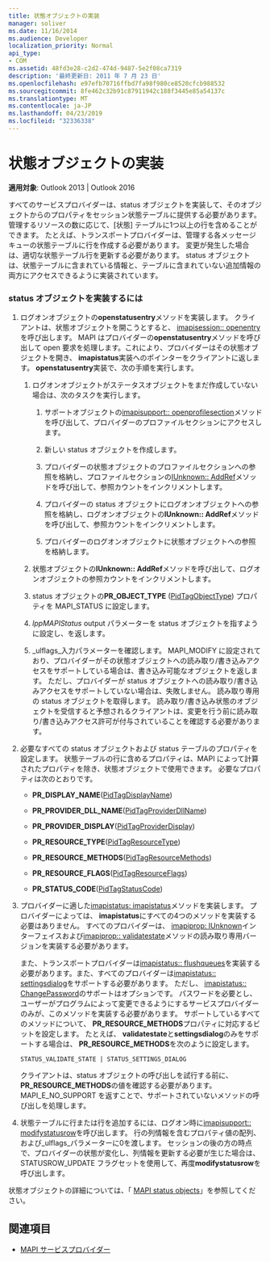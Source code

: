 ```yaml
---
title: 状態オブジェクトの実装
manager: soliver
ms.date: 11/16/2014
ms.audience: Developer
localization_priority: Normal
api_type:
- COM
ms.assetid: 48fd3e28-c2d2-474d-9487-5e2f08ca7319
description: '最終更新日: 2011 年 7 月 23 日'
ms.openlocfilehash: e97efb70716ffbd7fa98f980ce8520cfcb988532
ms.sourcegitcommit: 8fe462c32b91c87911942c188f3445e85a54137c
ms.translationtype: MT
ms.contentlocale: ja-JP
ms.lasthandoff: 04/23/2019
ms.locfileid: "32336338"
---
```

# <a name="status-object-implementation"></a>状態オブジェクトの実装

**適用対象**: Outlook 2013 | Outlook 2016 
  
すべてのサービスプロバイダーは、status オブジェクトを実装して、そのオブジェクトからのプロパティをセッション状態テーブルに提供する必要があります。 管理するリソースの数に応じて、[状態] テーブルに1つ以上の行を含めることができます。 たとえば、トランスポートプロバイダーは、管理する各メッセージキューの状態テーブルに行を作成する必要があります。 変更が発生した場合は、適切な状態テーブル行を更新する必要があります。 status オブジェクトは、状態テーブルに含まれている情報と、テーブルに含まれていない追加情報の両方にアクセスできるように実装されています。
  
### <a name="to-implement-a-status-object"></a>status オブジェクトを実装するには

1. ログオンオブジェクトの**openstatusentry**メソッドを実装します。 クライアントは、状態オブジェクトを開こうとすると、 [imapisession:: openentry](imapisession-openentry.md)を呼び出します。 MAPI はプロバイダーの**openstatusentry**メソッドを呼び出して open 要求を処理します。これにより、プロバイダーはその状態オブジェクトを開き、 **imapistatus**実装へのポインターをクライアントに返します。 **openstatusentry**実装で、次の手順を実行します。 
    
   1. ログオンオブジェクトがステータスオブジェクトをまだ作成していない場合は、次のタスクを実行します。
    
      1. サポートオブジェクトの[imapisupport:: openprofilesection](imapisupport-openprofilesection.md)メソッドを呼び出して、プロバイダーのプロファイルセクションにアクセスします。 
          
      2. 新しい status オブジェクトを作成します。
          
      3. プロバイダーの状態オブジェクトのプロファイルセクションへの参照を格納し、プロファイルセクションの[IUnknown:: AddRef](https://msdn.microsoft.com/library/b4316efd-73d4-4995-b898-8025a316ba63%28Office.15%29.aspx)メソッドを呼び出して、参照カウントをインクリメントします。 
          
      4. プロバイダーの status オブジェクトにログオンオブジェクトへの参照を格納し、ログオンオブジェクトの**IUnknown:: AddRef**メソッドを呼び出して、参照カウントをインクリメントします。 
          
      5. プロバイダーのログオンオブジェクトに状態オブジェクトへの参照を格納します。
    
   2. 状態オブジェクトの**IUnknown:: AddRef**メソッドを呼び出して、ログオンオブジェクトの参照カウントをインクリメントします。 
    
   3. status オブジェクトの**PR_OBJECT_TYPE** ([PidTagObjectType](pidtagobjecttype-canonical-property.md)) プロパティを MAPI_STATUS に設定します。
    
   4. _lppMAPIStatus_ output パラメーターを status オブジェクトを指すように設定し、を返します。 
    
   5. _ulflags_入力パラメーターを確認します。 MAPI_MODIFY に設定されており、プロバイダーがその状態オブジェクトへの読み取り/書き込みアクセスをサポートしている場合は、書き込み可能なオブジェクトを返します。 ただし、プロバイダーが status オブジェクトへの読み取り/書き込みアクセスをサポートしていない場合は、失敗しません。 読み取り専用の status オブジェクトを取得します。 読み取り/書き込み状態のオブジェクトを受信すると予想されるクライアントは、変更を行う前に読み取り/書き込みアクセス許可が付与されていることを確認する必要があります。 
    
2. 必要なすべての status オブジェクトおよび status テーブルのプロパティを設定します。 状態テーブルの行に含めるプロパティは、MAPI によって計算されたプロパティを除き、状態オブジェクトで使用できます。 必要なプロパティは次のとおりです。
    
   - **PR_DISPLAY_NAME**([PidTagDisplayName](pidtagdisplayname-canonical-property.md))
    
   - **PR_PROVIDER_DLL_NAME**([PidTagProviderDllName](pidtagproviderdllname-canonical-property.md))
    
   - **PR_PROVIDER_DISPLAY**([PidTagProviderDisplay](pidtagproviderdisplay-canonical-property.md))
    
   - **PR_RESOURCE_TYPE**([PidTagResourceType](pidtagresourcetype-canonical-property.md))
    
   - **PR_RESOURCE_METHODS**([PidTagResourceMethods](pidtagresourcemethods-canonical-property.md))
    
   - **PR_RESOURCE_FLAGS**([PidTagResourceFlags](pidtagresourceflags-canonical-property.md))
    
   - **PR_STATUS_CODE**([PidTagStatusCode](pidtagstatuscode-canonical-property.md))
    
3. プロバイダーに適した[imapistatus: imapistatus](imapistatusimapiprop.md)メソッドを実装します。 プロバイダーによっては、 **imapistatus**にすべての4つのメソッドを実装する必要はありません。 すべてのプロバイダーは、 [imapiprop: IUnknown](imapipropiunknown.md)インターフェイスおよび[imapiprop:: validatestate](imapistatus-validatestate.md)メソッドの読み取り専用バージョンを実装する必要があります。 

   また、トランスポートプロバイダーは[imapistatus:: flushqueues](imapistatus-flushqueues.md)を実装する必要があります。また、すべてのプロバイダーは[imapistatus:: settingsdialog](imapistatus-settingsdialog.md)をサポートする必要があります。 ただし、 [imapistatus:: ChangePassword](imapistatus-changepassword.md)のサポートはオプションです。 パスワードを必要とし、ユーザーがプログラムによって変更できるようにするサービスプロバイダーのみが、このメソッドを実装する必要があります。 サポートしているすべてのメソッドについて、 **PR_RESOURCE_METHODS**プロパティに対応するビットを設定します。 たとえば、 **validatestate**と**settingsdialog**のみをサポートする場合は、 **PR_RESOURCE_METHODS**を次のように設定します。 
    
   `STATUS_VALIDATE_STATE | STATUS_SETTINGS_DIALOG`
    
   クライアントは、status オブジェクトの呼び出しを試行する前に、 **PR_RESOURCE_METHODS**の値を確認する必要があります。 MAPI_E_NO_SUPPORT を返すことで、サポートされていないメソッドの呼び出しを処理します。 
    
4. 状態テーブルに行または行を追加するには、ログオン時に[imapisupport:: modifystatusrow](imapisupport-modifystatusrow.md)を呼び出します。 行の列情報を含むプロパティ値の配列、および_ulflags_パラメーターに0を渡します。 セッションの後の方の時点で、プロバイダーの状態が変化し、列情報を更新する必要が生じた場合は、STATUSROW_UPDATE フラグセットを使用して、再度**modifystatusrow**を呼び出します。 
    
状態オブジェクトの詳細については、「 [MAPI status objects](mapi-status-objects.md)」を参照してください。
  
## <a name="see-also"></a>関連項目

- [MAPI サービスプロバイダー](mapi-service-providers.md)

